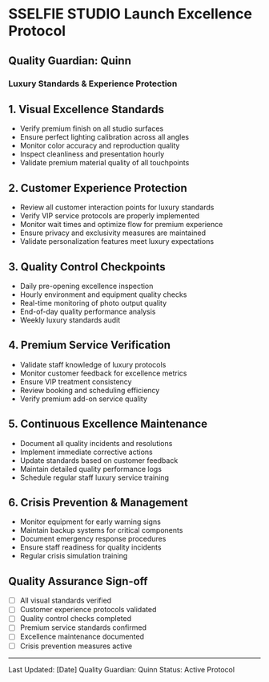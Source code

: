 # SSELFIE STUDIO Launch Excellence Protocol
## Quality Guardian: Quinn
### Luxury Standards & Experience Protection

## 1. Visual Excellence Standards
- Verify premium finish on all studio surfaces
- Ensure perfect lighting calibration across all angles
- Monitor color accuracy and reproduction quality
- Inspect cleanliness and presentation hourly
- Validate premium material quality of all touchpoints

## 2. Customer Experience Protection
- Review all customer interaction points for luxury standards
- Verify VIP service protocols are properly implemented
- Monitor wait times and optimize flow for premium experience
- Ensure privacy and exclusivity measures are maintained
- Validate personalization features meet luxury expectations

## 3. Quality Control Checkpoints
- Daily pre-opening excellence inspection
- Hourly environment and equipment quality checks
- Real-time monitoring of photo output quality
- End-of-day quality performance analysis
- Weekly luxury standards audit

## 4. Premium Service Verification
- Validate staff knowledge of luxury protocols
- Monitor customer feedback for excellence metrics
- Ensure VIP treatment consistency
- Review booking and scheduling efficiency
- Verify premium add-on service quality

## 5. Continuous Excellence Maintenance
- Document all quality incidents and resolutions
- Implement immediate corrective actions
- Update standards based on customer feedback
- Maintain detailed quality performance logs
- Schedule regular staff luxury service training

## 6. Crisis Prevention & Management
- Monitor equipment for early warning signs
- Maintain backup systems for critical components
- Document emergency response procedures
- Ensure staff readiness for quality incidents
- Regular crisis simulation training

## Quality Assurance Sign-off
- [ ] All visual standards verified
- [ ] Customer experience protocols validated
- [ ] Quality control checks completed
- [ ] Premium service standards confirmed
- [ ] Excellence maintenance documented
- [ ] Crisis prevention measures active

---
Last Updated: [Date]
Quality Guardian: Quinn
Status: Active Protocol